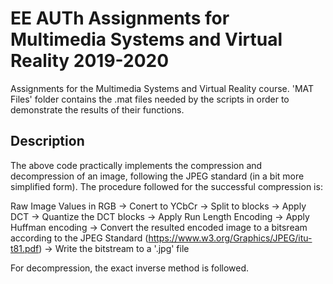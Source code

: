 # EE AUTh Assignments for Multimedia Systems and Virtual Reality 2019-2020

Assignments for the Multimedia Systems and Virtual Reality course. 'MAT Files' folder contains the .mat files needed by the scripts in order to demonstrate the results of their functions.

## Description

The above code practically implements the compression and decompression of an image, following the JPEG standard (in a bit more simplified form).
The procedure followed for the successful compression is:

Raw Image Values in RGB -> Conert to YCbCr -> Split to blocks -> Apply DCT -> Quantize the DCT blocks -> Apply Run Length Encoding -> Apply Huffman encoding -> Convert the resulted encoded image to a bitsream according to the JPEG Standard (https://www.w3.org/Graphics/JPEG/itu-t81.pdf) -> Write the bitstream to a '.jpg' file

For decompression, the exact inverse method is followed. 
